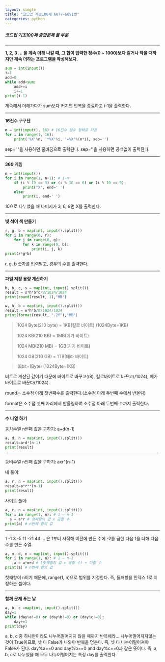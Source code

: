 ```yaml
---
layout: single
title: "코드업 기초100제 6077~6091번"
categories: python
---
```


##### 코드업 기초100제 종합문제 볼 부분

----



**1, 2, 3 ... 을 계속 더해 나갈 때, 그 합이 입력한 정수(0 ~ 1000)보다 같거나 작을 때까지만 계속 더하는 프로그램을 작성해보자.**

```python
sum = int(input())
i=1
add=0
while add<sum:
    add+=i
    i+=1
print(i-1)
```

계속해서 더해가다가 sum보다 커지면 반복을 종료하고 i-1을 출력한다.

----

**16진수 구구단**

```python
n = int(input(), 16) # 16진수 정수 형태로 저장
for i in range(1, 16):
    print('%X'%n, '*%X'%i, '=%X'%(n*i), sep='')
```

sep=' '을 사용하면 줄바꿈으로 출력된다. sep=''을 사용하면 공백없이 출력된다.

----

**369 게임**

```python
n = int(input())
for i in range(1, n+1): # 1~n
    if (i % 10 == 3) or (i % 10 == 6) or (i % 10 == 9): 
        print("X", end=' ')
    else:
        print(i, end=' ')
```

10으로 나누었을 때 나머지가 3, 6, 9면 X를 출력한다. 

----

**빛 섞어 색 만들기**

```python
r, g, b = map(int, input().split())
for i in range(0, r):
    for j in range(0, g):
        for k in range(0, b):
            print(i, j, k)
print(r*g*b)
```

r, g, b 숫자를 입력받고, 경우의 수를 출력한다.

----

**파일 저장 용량 계산하기**

```python
h, b, c, s = map(int, input().split())
result = s*h*b*c/8/1024/1024
print(round(result, 1),"MB")
```

```python
w, h, b = map(int, input().split())
result = w*h*b/8/1024/1024
print(format(result, ".2f"),"MB")
```

> 1024 Byte(210 byte) = 1KB(킬로 바이트)  (1024Byte=1KB)
>
> 1024 KB(210 KB)      = 1MB(메가 바이트)
>
> 1024 MB(210 MB)     = 1GB(기가 바이트)
>
> 1024 GB(210 GB)      = 1TB(테라 바이트)

> (8bit=1Byte)  (1024Byte=1KB)

비트로 계산된 값이기 때문에 바이트로 바꾸고(/8), 킬로바이트로 바꾸고(/1024), 메가바이트로 바꾼다(/1024). 

round는 소수점 아래 첫번째수를 출력한다.(소수점 아래 두번째 수에서 반올림)

format은 소수점 셋째 자리에서 반올림하여 소수점 아래 두번째 수까지 출력한다.

----

**수 나열 하기**

등차수열 n번째 값을 구하기: a+d(n-1)

```python
a, d, n = map(int, input().split())
result=a+d*(n-1)
print(result)
```

----

등비수열 n번째 값을 구하기: axr^(n-1)

내 풀이:

```python
a, r, n = map(int, input().split())
result=a*r**(n-1)
print(result)
```

사이트 풀이:

```python
a, r, n = map(int, input().split())
for i in range(1, n): # 1 ~ n-1
  a = a*r # 첫째항의 값 x 곱할 수
print(a) # n번째 항의 값
```

----

1 -1 3 -5 11 -21 43 ... 은 1부터 시작해 이전에 만든 수에 -2를 곱한 다음 1을 더해 다음 수를 만든 수열.

```python
a, m, d, n = map(int, input().split())
for i in range(1, n): # 1 ~ n-1
    a = a*m+d # (첫째항의 값 x 곱할 수) + 더할 수
print(a) # n번째 항의 값
```

첫째항이 n이기 때문에, range(1, n)으로 범위를 지정한다. 즉, 둘째항을 인덱스 1로 지정하는 셈이다. 

----

**함께 문제 푸는 날**

```python
a, b, c =map(int, input().split())
day=1
while (day%a!=0) or (day%b!=0) or (day%c!=0):
    day+=1
print(day) 
```

a, b, c 중 하나만이라도 나누어떨어지지 않을 때까지 반복해라... 나누어떨어지지않는 것이 True이므로, 셋 다 False가 나와야 반복을 멈춘다. 즉, 셋 다 나누어떨어져야 False가 된다. day%a==0 and day%b==0 and day%c==0과 같은 뜻이다. 즉, a, b, c로 나누었을 때 모두 나누어떨어지는 특정 day를 출력한다. 

